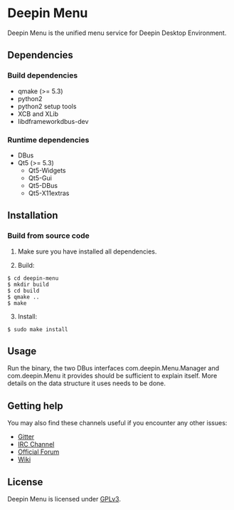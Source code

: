 # Deepin Menu

Deepin Menu is the unified menu service for Deepin Desktop Environment.

## Dependencies

### Build dependencies

* qmake (>= 5.3)
* python2
* python2 setup tools
* XCB and XLib
* libdframeworkdbus-dev

### Runtime dependencies

* DBus
* Qt5 (>= 5.3)
  * Qt5-Widgets
  * Qt5-Gui
  * Qt5-DBus
  * Qt5-X11extras

## Installation

### Build from source code

1. Make sure you have installed all dependencies.

2. Build:
```
$ cd deepin-menu
$ mkdir build
$ cd build
$ qmake ..
$ make
```

3. Install:
```
$ sudo make install
```

## Usage

Run the binary, the two DBus interfaces com.deepin.Menu.Manager and com.deepin.Menu it provides should 
be sufficient to explain itself. More details on the data structure it uses needs to be done.

## Getting help

You may also find these channels useful if you encounter any other issues:

* [Gitter](https://gitter.im/orgs/linuxdeepin/rooms)
* [IRC Channel](https://webchat.freenode.net/?channels=deepin)
* [Official Forum](https://bbs.deepin.org/)
* [Wiki](http://wiki.deepin.org/)

## License

Deepin Menu is licensed under [GPLv3](LICENSE).
